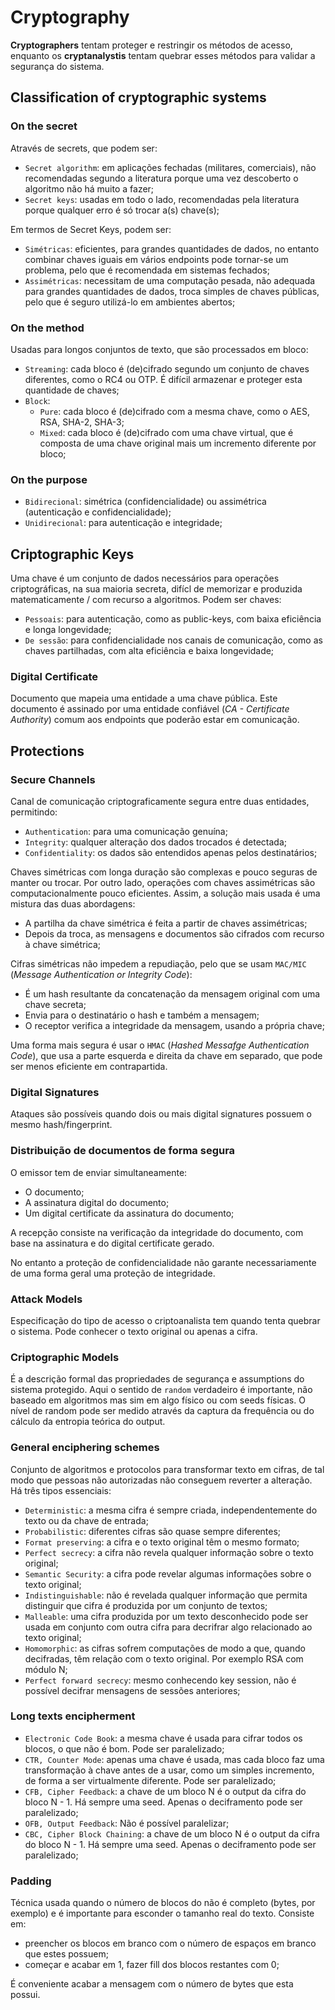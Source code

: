# Cryptography

**Cryptographers** tentam proteger e restringir os métodos de acesso, enquanto os **cryptanalystis** tentam quebrar esses métodos para validar a segurança do sistema.

## Classification of cryptographic systems

### On the secret

Através de secrets, que podem ser:

- `Secret algorithm`: em aplicações fechadas (militares, comerciais), não recomendadas segundo a literatura porque uma vez descoberto o algoritmo não há muito a fazer;
- `Secret keys`: usadas em todo o lado, recomendadas pela literatura porque qualquer erro é só trocar a(s) chave(s);

Em termos de Secret Keys, podem ser:

- `Simétricas`: eficientes, para grandes quantidades de dados, no entanto combinar chaves iguais em vários endpoints pode tornar-se um problema, pelo que é recomendada em sistemas fechados;
- `Assimétricas`: necessitam de uma computação pesada, não adequada para grandes quantidades de dados, troca simples de chaves públicas, pelo que é seguro utilizá-lo em ambientes abertos;

### On the method

Usadas para longos conjuntos de texto, que são processados em bloco:

- `Streaming`: cada bloco é (de)cifrado segundo um conjunto de chaves diferentes, como o RC4 ou OTP. É difícil armazenar e proteger esta quantidade de chaves;
- `Block`: 
    - `Pure`: cada bloco é (de)cifrado com a mesma chave, como o AES, RSA, SHA-2, SHA-3;
    - `Mixed`: cada bloco é (de)cifrado com uma chave virtual, que é composta de uma chave original mais um incremento diferente por bloco;

### On the purpose

- `Bidirecional`: simétrica (confidencialidade) ou assimétrica (autenticação e confidencialidade); 
- `Unidirecional`: para autenticação e integridade;

## Criptographic Keys

Uma chave é um conjunto de dados necessários para operações criptográficas, na sua maioria secreta, difícl de memorizar e produzida matematicamente / com recurso a algoritmos. Podem ser chaves:

- `Pessoais`: para autenticação, como as public-keys, com baixa eficiência e longa longevidade;
- `De sessão`: para confidencialidade nos canais de comunicação, como as chaves partilhadas, com alta eficiência e baixa longevidade;

### Digital Certificate

Documento que mapeia uma entidade a uma chave pública. Este documento é assinado por uma entidade confiável (*CA - Certificate Authority*) comum aos endpoints que poderão estar em comunicação.

## Protections

### Secure Channels

Canal de comunicação criptograficamente segura entre duas entidades, permitindo:

- `Authentication`: para uma comunicação genuína;
- `Integrity`: qualquer alteração dos dados trocados é detectada;
- `Confidentiality`: os dados são entendidos apenas pelos destinatários;

Chaves simétricas com longa duração são complexas e pouco seguras de manter ou trocar. Por outro lado, operações com chaves assimétricas são computacionalmente pouco eficientes. Assim, a solução mais usada é uma mistura das duas abordagens:

- A partilha da chave simétrica é feita a partir de chaves assimétricas;
- Depois da troca, as mensagens e documentos são cifrados com recurso à chave simétrica;

Cifras simétricas não impedem a repudiação, pelo que se usam `MAC/MIC` (*Message Authentication or Integrity Code*):

- É um hash resultante da concatenação da mensagem original com uma chave secreta;
- Envia para o destinatário o hash e também a mensagem;
- O receptor verifica a integridade da mensagem, usando a própria chave;

Uma forma mais segura é usar o `HMAC` (*Hashed Messafge Authentication Code*), que usa a parte esquerda e direita da chave em separado, que pode ser menos eficiente em contrapartida.

### Digital Signatures

Ataques são possíveis quando dois ou mais digital signatures possuem o mesmo hash/fingerprint.

### Distribuição de documentos de forma segura

O emissor tem de enviar simultaneamente:

- O documento;
- A assinatura digital do documento;
- Um digital certificate da assinatura do documento;

A recepção consiste na verificação da integridade do documento, com base na assinatura e do digital certificate gerado.

No entanto a proteção de confidencialidade não garante necessariamente de uma forma geral uma proteção de integridade.

### Attack Models

Especificação do tipo de acesso o criptoanalista tem quando tenta quebrar o sistema. Pode conhecer o texto original ou apenas a cifra.

### Criptographic Models

É a descrição formal das propriedades de segurança e assumptions do sistema protegido. Aqui o sentido de `random` verdadeiro é importante, não baseado em algoritmos mas sim em algo físico ou com seeds físicas. O nível de random pode ser medido através da captura da frequência ou do cálculo da entropia teórica do output.

### General enciphering schemes

Conjunto de algoritmos e protocolos para transformar texto em cifras, de tal modo que pessoas não autorizadas não conseguem reverter a alteração. Há três tipos essenciais:

- `Deterministic`: a mesma cifra é sempre criada, independentemente do texto ou da chave de entrada;
- `Probabilistic`: diferentes cifras são quase sempre diferentes;
- `Format preserving`: a cifra e o texto original têm o mesmo formato;
- `Perfect secrecy`: a cifra não revela qualquer informação sobre o texto original; 
- `Semantic Security`: a cifra pode revelar algumas informações sobre o texto original;
- `Indistinguishable`: não é revelada qualquer informação que permita distinguir que cifra é produzida por um conjunto de textos;
- `Malleable`: uma cifra produzida por um texto desconhecido pode ser usada em conjunto com outra cifra para decrifrar algo relacionado ao texto original;
- `Homomorphic`: as cifras sofrem computações de modo a que, quando decifradas, têm relação com o texto original. Por exemplo RSA com módulo N;
- `Perfect forward secrecy`: mesmo conhecendo key session, não é possível decifrar mensagens de sessões anteriores;

### Long texts encipherment

- `Electronic Code Book`: a mesma chave é usada para cifrar todos os blocos, o que não é bom. Pode ser paralelizado;
- `CTR, Counter Mode`: apenas uma chave é usada, mas cada bloco faz uma transformação à chave antes de a usar, como um simples incremento, de forma a ser virtualmente diferente. Pode ser paralelizado;
- `CFB, Cipher Feedback`: a chave de um bloco N é o output da cifra do bloco N - 1. Há sempre uma seed. Apenas o deciframento pode ser paralelizado;
- `OFB, Output Feedback`: Não é possível paralelizar;
- `CBC, Cipher Block Chaining`: a chave de um bloco N é o output da cifra do bloco N - 1. Há sempre uma seed. Apenas o deciframento pode ser paralelizado;

### Padding

Técnica usada quando o número de blocos do não é completo (bytes, por exemplo) e é importante para esconder o tamanho real do texto. Consiste em:

-  preencher os blocos em branco com o número de espaços em branco que estes possuem;
- começar e acabar em 1, fazer fill dos blocos restantes com 0;

É conveniente acabar a mensagem com o número de bytes que esta possui.